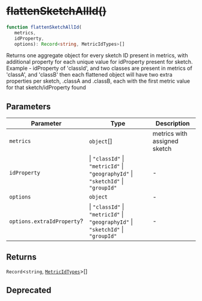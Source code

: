 # ~~flattenSketchAllId()~~

```ts
function flattenSketchAllId(
   metrics, 
   idProperty, 
   options): Record<string, MetricIdTypes>[]
```

Returns one aggregate object for every sketch ID present in metrics,
with additional property for each unique value for idProperty present for sketch.
Example - idProperty of 'classId', and two classes are present in metrics of 'classA', and 'classB'
then each flattened object will have two extra properties per sketch, .classA and .classB, each with the first metric value for that sketch/idProperty found

## Parameters

| Parameter | Type | Description |
| ------ | ------ | ------ |
| `metrics` | `object`[] | metrics with assigned sketch |
| `idProperty` | \| `"classId"` \| `"metricId"` \| `"geographyId"` \| `"sketchId"` \| `"groupId"` | - |
| `options` | `object` | - |
| `options.extraIdProperty`? | \| `"classId"` \| `"metricId"` \| `"geographyId"` \| `"sketchId"` \| `"groupId"` | - |

## Returns

`Record`\<`string`, [`MetricIdTypes`](../type-aliases/MetricIdTypes.md)\>[]

## Deprecated
